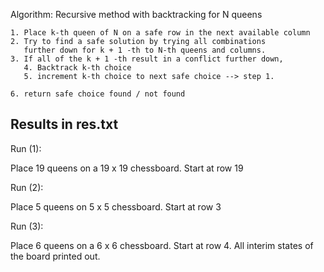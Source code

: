 Algorithm:
	Recursive method with backtracking for N queens
	
	1. Place k-th queen of N on a safe row in the next available column
	2. Try to find a safe solution by trying all combinations
	   further down for k + 1 -th to N-th queens and columns. 
	3. If all of the k + 1 -th result in a conflict further down,
	   4. Backtrack k-th choice
	   5. increment k-th choice to next safe choice --> step 1.

	6. return safe choice found / not found
	
Results in res.txt
------------------


Run (1):

Place 19 queens on a 19 x 19 chessboard. Start at row 19

Run (2):

Place 5 queens on 5 x 5 chessboard. Start at row 3

Run (3):

Place 6 queens on a 6 x 6 chessboard. Start at row 4. 
All interim states of the board printed out. 
